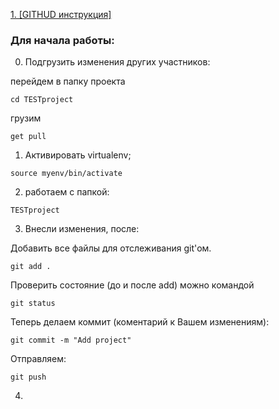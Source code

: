 <a href="https://github.com/atknin/MINAT/blob/master/Git_instruction.md" align="absmiddle"/> 1. [GITHUD инструкция]</a>
 

 ### Для начала работы:
 
 0) Подгрузить изменения других участников:

перейдем в папку проекта
 ```	
cd TESTproject
```	
грузим
 ```	
get pull
```	

1) Активировать  virtualenv;

```	
source myenv/bin/activate
```	

2) работаем с папкой:

```	
TESTproject
```	

3) Внесли изменения, после:



Добавить все файлы для отслеживания git'ом.

```	
git add .
```

 Проверить состояние (до и после add) можно командой

```
git status
```

Теперь делаем коммит (коментарий к Вашем изменениям):

```
git commit -m "Add project"
```

Отправляем:

```
git push
```

4) 